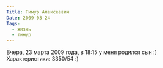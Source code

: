 ```yaml
---
Title: Тимур Алексеевич
Date: 2009-03-24
Tags:
  - жизнь
  - тимур
---
```


Вчера, 23 марта 2009 года, в 18:15 у меня родился сын :) Характеристики: 3350/54 :)